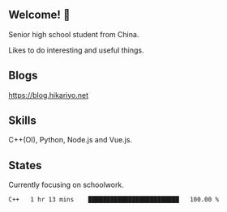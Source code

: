 ## Welcome! 👋

Senior high school student from China.

Likes to do interesting and useful things.

## Blogs

https://blog.hikariyo.net

## Skills

C++(OI), Python, Node.js and Vue.js.

## States

Currently focusing on schoolwork.

<!--START_SECTION:waka-->

```txt
C++   1 hr 13 mins    █████████████████████████   100.00 %
```

<!--END_SECTION:waka-->


